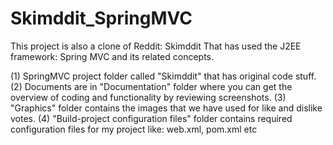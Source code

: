 # Skimddit_SpringMVC
This project is also a clone of Reddit: Skimddit That has used the J2EE framework: Spring MVC and its related concepts. 

(1) SpringMVC project folder called "Skimddit" that has original code stuff.
(2) Documents are in "Documentation" folder where you can get the overview of coding and functionality by reviewing screenshots.
(3) "Graphics" folder contains the images that we have used for like and dislike votes.
(4) "Build-project configuration files" folder contains required configuration files for my project like: web.xml, pom.xml etc
